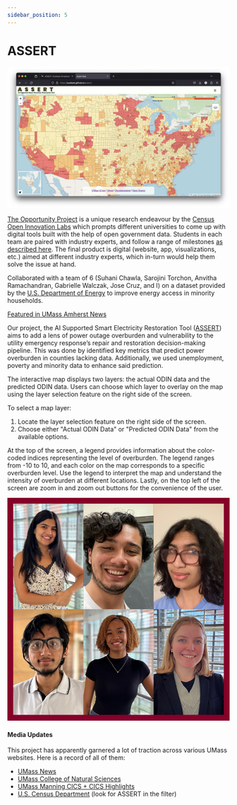 ```yaml
---
sidebar_position: 5
---
```


# ASSERT

![Assert Home](./assets/assert.png)

[The Opportunity Project](https://opportunity.census.gov/) is a unique research endeavour by the [Census Open Innovation Labs](https://coil.census.gov/) which prompts different universities to come up with digital tools built with the help of open government data. Students in each team are paired with industry experts, and follow a range of milestones [as described here](https://opportunity.census.gov/our-process/). The final product is digital (website, app, visualizations, etc.) aimed at different industry experts, which in-turn would help them solve the issue at hand.

Collaborated with a team of 6 (Suhani Chawla, Sarojini Torchon, Anvitha Ramachandran, Gabrielle Walczak, Jose Cruz, and I) on a dataset provided by the [U.S. Department of Energy](https://energy.gov/) to improve energy access in minority households.

[Featured in UMass Amherst News](https://www.umass.edu/news/article/us-census-bureau-recruits-umass-icons-program-students-work-equitable-access)

Our project, the AI Supported Smart Electricity Restoration Tool ([ASSERT](https://suobset.github.io/assert/)) aims to add a lens of power outage overburden and vulnerability to the utility emergency response’s repair and restoration decision-making pipeline. This was done by identified key metrics that predict power overburden in counties lacking data. Additionally, we used unemployment, poverty and minority data to enhance said prediction.

The interactive map displays two layers: the actual ODIN data and the predicted ODIN data. Users can choose which layer to overlay on the map using the layer selection feature on the right side of the screen.

To select a map layer:

1. Locate the layer selection feature on the right side of the screen.
2. Choose either "Actual ODIN Data" or "Predicted ODIN Data" from the available options.

At the top of the screen, a legend provides information about the color-coded indices representing the level of overburden. The legend ranges from -10 to 10, and each color on the map corresponds to a specific overburden level. Use the legend to interpret the map and understand the intensity of overburden at different locations. Lastly, on the top left of the screen are zoom in and zoom out buttons for the convenience of the user. 

![Team Picture](./assets/top-students.jpg)

#### Media Updates

This project has apparently garnered a lot of traction across various UMass websites. Here is a record of all of them:

* [UMass News](https://www.umass.edu/news/article/us-census-bureau-recruits-umass-icons-program-students-work-equitable-access)
* [UMass College of Natural Sciences](https://icons.cns.umass.edu/news-events/news/us-census-bureau-topteam)
* [UMass Manning CICS + CICS Highlights](https://www.cics.umass.edu/news/us-census-bureau-recruits-cics-students-work-equitable-access-electrical-power)
* [U.S. Census Department](https://opportunity.census.gov/showcase/?year=2023&partner-agency=Department+of+Energy) (look for ASSERT in the filter)